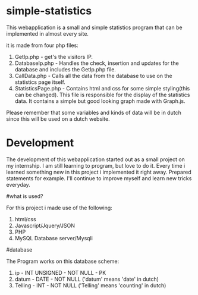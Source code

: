 # simple-statistics
This webapplication is a small and simple statistics program that can be implemented in almost every site. 

it is made from four php files:

   1. GetIp.php - get's the visitors IP. 
   2. DatabaseIp.php - Handles the check, insertion and updates for the database and includes the GetIp.php file.
   3. CallData.php - Calls all the data from the database to use on the statistics page itself.
   4. StatisticsPage.php - Contains html and css for some simple styling(this can be changed). This file is responsible for the display of the statistics data. It contains a simple but good looking graph made with Graph.js.
  
Please remember that some variables and kinds of data will be in dutch since this will be used on a dutch website.

# Development 

The development of this webapplication started out as a small project on my internship. I am still learning to program, but love to do it. Every time i learned something new in this project i implemented it right away. Prepared statements for example. I'll continue to improve myself and learn new tricks everyday.


#what is used?

For this project i made use of the following:

   1. html/css 
   2. Javascript/Jquery/JSON
   3. PHP
   4. MySQL Database server/Mysqli
   
#database

The Program works on this database scheme:

1. ip - INT UNSIGNED - NOT NULL - PK
2. datum - DATE - NOT NULL      ('datum' means 'date' in dutch)
3. Telling - INT - NOT NULL     ('Telling' means 'counting' in dutch)

   
